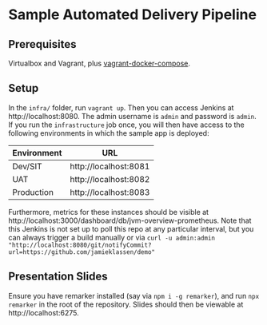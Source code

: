 # Sample Automated Delivery Pipeline

## Prerequisites
Virtualbox and Vagrant, plus
[vagrant-docker-compose](https://github.com/leighmcculloch/vagrant-docker-compose).

## Setup
In the `infra/` folder, run `vagrant up`. Then you can access Jenkins at
http://localhost:8080. The admin username is `admin` and password is `admin`. If you run
the `infrastructure` job once, you will then have access to the following environments in which the
sample app is deployed:

| Environment | URL                   |
| ----------- | --------------------- |
| Dev/SIT     | http://localhost:8081 |
| UAT         | http://localhost:8082 |
| Production  | http://localhost:8083 |

Furthermore, metrics for these instances should be visible at
http://localhost:3000/dashboard/db/jvm-overview-prometheus.
Note that this Jenkins is not set up to poll this repo at any particular interval, but you
can always trigger a build manually or via
`curl -u admin:admin "http://localhost:8080/git/notifyCommit?url=https://github.com/jamieklassen/demo"`

## Presentation Slides

Ensure you have remarker installed (say via `npm i -g remarker`), and run `npx remarker` in the
root of the repository. Slides should then be viewable at http://localhost:6275.
